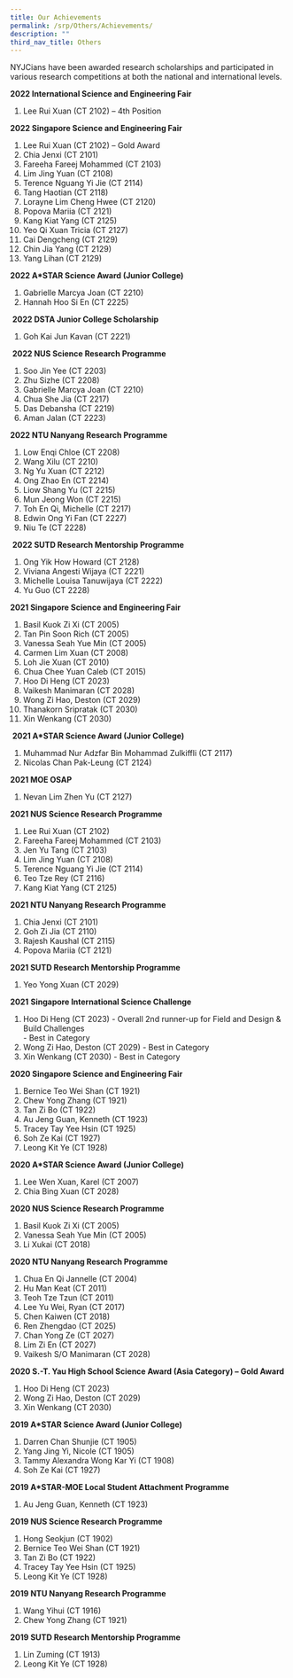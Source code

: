 ```yaml
---
title: Our Achievements
permalink: /srp/Others/Achievements/
description: ""
third_nav_title: Others
---
```

NYJCians have been awarded research scholarships and participated in various research competitions at both the national and international levels.

**2022 International Science and Engineering Fair**

1.  Lee Rui Xuan (CT 2102) – 4th Position

**2022 Singapore Science and Engineering Fair** 

1.  Lee Rui Xuan (CT 2102) – Gold Award
2.  Chia Jenxi (CT 2101)
3.  Fareeha Fareej Mohammed (CT 2103)
4.  Lim Jing Yuan (CT 2108)
5.  Terence Nguang Yi Jie (CT 2114)
6.  Tang Haotian (CT 2118)
7.  Lorayne Lim Cheng Hwee (CT 2120)
8.  Popova Mariia (CT 2121)
9.  Kang Kiat Yang (CT 2125)
10.  Yeo Qi Xuan Tricia (CT 2127)
11.  Cai Dengcheng (CT 2129)
12.  Chin Jia Yang (CT 2129)
13.  Yang Lihan (CT 2129)

**2022 A\*STAR Science Award (Junior College)** 

1.  Gabrielle Marcya Joan (CT 2210)
2.  Hannah Hoo Si En (CT 2225)

 **2022 DSTA Junior College Scholarship**  

1.  Goh Kai Jun Kavan (CT 2221)

 **2022 NUS Science Research Programme** 

1.  Soo Jin Yee (CT 2203)
2.  Zhu Sizhe (CT 2208)
3.  Gabrielle Marcya Joan (CT 2210)
4.  Chua She Jia (CT 2217)
5.  Das Debansha (CT 2219)
6.  Aman Jalan (CT 2223)

**2022 NTU Nanyang Research Programme** 

1.  Low Enqi Chloe (CT 2208)
2.  Wang Xilu (CT 2210)
3.  Ng Yu Xuan (CT 2212)
4.  Ong Zhao En (CT 2214)
5.  Liow Shang Yu (CT 2215)
6.  Mun Jeong Won (CT 2215)
7.  Toh En Qi, Michelle (CT 2217)
8.  Edwin Ong Yi Fan (CT 2227)
9.  Niu Te (CT 2228)

 **2022 SUTD Research Mentorship Programme** 

1.  Ong Yik How Howard (CT 2128)
2.  Viviana Angesti Wijaya (CT 2221)
3.  Michelle Louisa Tanuwijaya (CT 2222)
4.  Yu Guo (CT 2228)

**2021 Singapore Science and Engineering Fair**

1.  Basil Kuok Zi Xi (CT 2005)
2.  Tan Pin Soon Rich (CT 2005)
3.  Vanessa Seah Yue Min (CT 2005)
4.  Carmen Lim Xuan (CT 2008)
5.  Loh Jie Xuan (CT 2010)
6.  Chua Chee Yuan Caleb (CT 2015)
7.  Hoo Di Heng (CT 2023)
8.  Vaikesh Manimaran (CT 2028)
9.  Wong Zi Hao, Deston (CT 2029)
10.  Thanakorn Sripratak (CT 2030)
11.  Xin Wenkang (CT 2030)

 **2021 A\*STAR Science Award (Junior College)** 

1.  Muhammad Nur Adzfar Bin Mohammad Zulkiffli (CT 2117)
2.  Nicolas Chan Pak-Leung (CT 2124)

**2021 MOE OSAP**

1.  Nevan Lim Zhen Yu (CT 2127)

**2021 NUS Science Research Programme** 

1.  Lee Rui Xuan (CT 2102)
2.  Fareeha Fareej Mohammed (CT 2103)
3.  Jen Yu Tang (CT 2103)
4.  Lim Jing Yuan (CT 2108)
5.  Terence Nguang Yi Jie (CT 2114)
6.  Teo Tze Rey (CT 2116)
7.  Kang Kiat Yang (CT 2125)

**2021 NTU Nanyang Research Programme** 

1.  Chia Jenxi (CT 2101)
2.  Goh Zi Jia (CT 2110)
3.  Rajesh Kaushal (CT 2115)
4.  Popova Mariia (CT 2121)

**2021 SUTD Research Mentorship Programme** 

1.  Yeo Yong Xuan (CT 2029)

**2021** **Singapore International Science Challenge**

1.  Hoo Di Heng (CT 2023) - Overall 2nd runner-up for Field and Design & Build Challenges  
    \- Best in Category
2.  Wong Zi Hao, Deston (CT 2029) - Best in Category
3.  Xin Wenkang (CT 2030) - Best in Category

**2020 Singapore Science and Engineering Fair**

1.  Bernice Teo Wei Shan (CT 1921)
2.  Chew Yong Zhang (CT 1921)
3.  Tan Zi Bo (CT 1922)
4.  Au Jeng Guan, Kenneth (CT 1923)
5.  Tracey Tay Yee Hsin (CT 1925)
6.  Soh Ze Kai (CT 1927)
7.  Leong Kit Ye (CT 1928)

**2020 A\*STAR Science Award (Junior College)**

1.  Lee Wen Xuan, Karel (CT 2007)
2.  Chia Bing Xuan (CT 2028)

**2020 NUS Science Research Programme**

1.  Basil Kuok Zi Xi (CT 2005)
2.  Vanessa Seah Yue Min (CT 2005)
3.  Li Xukai (CT 2018)

**2020 NTU Nanyang Research Programme**

1.  Chua En Qi Jannelle (CT 2004)
2.  Hu Man Keat (CT 2011)
3.  Teoh Tze Tzun (CT 2011)
4.  Lee Yu Wei, Ryan (CT 2017)
5.  Chen Kaiwen (CT 2018)
6.  Ren Zhengdao (CT 2025)
7.  Chan Yong Ze (CT 2027)
8.  Lim Zi En (CT 2027)
9.  Vaikesh S/O Manimaran (CT 2028)

**2020 S.-T. Yau High School Science Award (Asia Category) – Gold Award** 

1.  Hoo Di Heng (CT 2023)
2.  Wong Zi Hao, Deston (CT 2029)
3.  Xin Wenkang (CT 2030)

**2019 A\*STAR Science Award (Junior College)**

1.  Darren Chan Shunjie (CT 1905)
2.  Yang Jing Yi, Nicole (CT 1905)
3.  Tammy Alexandra Wong Kar Yi (CT 1908)
4.  Soh Ze Kai (CT 1927)

**2019 A\*STAR-MOE Local Student Attachment Programme**

1.  Au Jeng Guan, Kenneth (CT 1923)

**2019 NUS Science Research Programme**

1.  Hong Seokjun (CT 1902)
2.  Bernice Teo Wei Shan (CT 1921)
3.  Tan Zi Bo (CT 1922)
4.  Tracey Tay Yee Hsin (CT 1925)
5.  Leong Kit Ye (CT 1928)

**2019 NTU Nanyang Research Programme**

1.  Wang Yihui (CT 1916)
2.  Chew Yong Zhang (CT 1921)

**2019 SUTD Research Mentorship Programme**

1.  Lin Zuming (CT 1913)
2.  Leong Kit Ye (CT 1928)